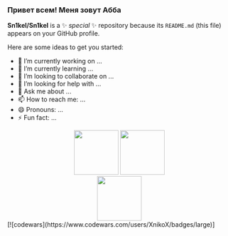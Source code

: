 ### Привет всем! Меня зовут Абба

**Sn1kel/Sn1kel** is a ✨ _special_ ✨ repository because its `README.md` (this file) appears on your GitHub profile.

Here are some ideas to get you started:

- 🔭 I’m currently working on ...
- 🌱 I’m currently learning ...
- 👯 I’m looking to collaborate on ...
- 🤔 I’m looking for help with ...
- 💬 Ask me about ...
- 📫 How to reach me: ...
- 😄 Pronouns: ...
- ⚡ Fun fact: ...
<div id="header" align="center">
  <a href="https://telegram.org/Evil28Harris0"><img src="https://media.giphy.com/media/M9gbBd9nbDrOTu1Mqx/giphy.gif" width="100"/></a>
   <a href="https://steamcommunity.com/id/xnikox_tlk/"><img src="https://yandex.ru/images/search?from=tabbar&img_url=https%3A%2F%2Fwww.digiseller.ru%2Fpreview%2F356187%2Fp1_3659083_456b65e8.png&lr=11008&pos=3&rpt=simage&text=steam" width="100"/></a>
</div>

<div align="center"> 
<img src="https://media.giphy.com/media/13Nc3xlO1kGg3S/giphy.gif" width="100"/>
</div>
[![codewars](https://www.codewars.com/users/XnikoX/badges/large)]
